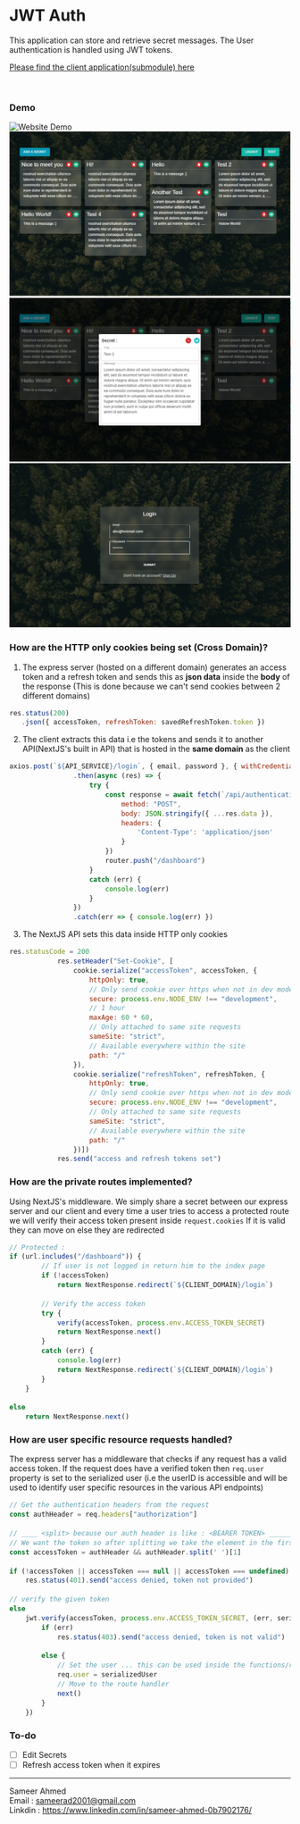 # JWT Auth

This application can store and retrieve secret messages.
The User authentication is handled using JWT tokens. 

[Please find the client application(submodule) here](https://github.com/sameerad2001/JWT_Auth_Client)

<br>

### Demo

<img src = "https://github.com/sameerad2001/JWT_Auth_Server/blob/master/img/jwt.gif" alt = "Website Demo"/>
<img src = "https://github.com/sameerad2001/JWT_Auth_Server/blob/master/img/jwt1.jpg" alt = "Website Demo"/>
<img src = "https://github.com/sameerad2001/JWT_Auth_Server/blob/master/img/jwt2.jpg" alt = "Website Demo"/>
<img src = "https://github.com/sameerad2001/JWT_Auth_Server/blob/master/img/jwt3.jpg" alt = "Website Demo"/>

### How are the HTTP only cookies being set (Cross Domain)?
1. The express server (hosted on a different domain) generates an access token and a refresh token and sends this as **json data** inside the **body** of the response (This is done because we can't send cookies between 2 different domains)
```js
res.status(200)
   .json({ accessToken, refreshToken: savedRefreshToken.token })
```
2. The client extracts this data i.e the tokens and sends it to another API(NextJS's built in API) that is hosted in the **same domain** as the client
```js
axios.post(`${API_SERVICE}/login`, { email, password }, { withCredentials: true })
                .then(async (res) => {
                    try {
                        const response = await fetch(`/api/authentication/set_tokens`, {
                            method: "POST",
                            body: JSON.stringify({ ...res.data }),
                            headers: {
                                'Content-Type': 'application/json'
                            }
                        })
                        router.push("/dashboard")
                    }
                    catch (err) {
                        console.log(err)
                    }
                })
                .catch(err => { console.log(err) })
```
3. The NextJS API sets this data inside HTTP only cookies
```js
res.statusCode = 200
            res.setHeader("Set-Cookie", [
                cookie.serialize("accessToken", accessToken, {
                    httpOnly: true,
                    // Only send cookie over https when not in dev mode
                    secure: process.env.NODE_ENV !== "development",
                    // 1 hour
                    maxAge: 60 * 60,
                    // Only attached to same site requests
                    sameSite: "strict",
                    // Available everywhere within the site
                    path: "/"
                }),
                cookie.serialize("refreshToken", refreshToken, {
                    httpOnly: true,
                    // Only send cookie over https when not in dev mode
                    secure: process.env.NODE_ENV !== "development",
                    // Only attached to same site requests
                    sameSite: "strict",
                    // Available everywhere within the site
                    path: "/"
                })])
            res.send("access and refresh tokens set")
``` 

### How are the private routes implemented?
Using NextJS's middleware. We simply share a secret between our express server and our client and every time a user tries to access a protected route we will verify their access token present inside `request.cookies`
If it is valid they can move on else they are redirected 
```js
// Protected :
if (url.includes("/dashboard")) {
        // If user is not logged in return him to the index page
        if (!accessToken)
            return NextResponse.redirect(`${CLIENT_DOMAIN}/login`)

        // Verify the access token
        try {
            verify(accessToken, process.env.ACCESS_TOKEN_SECRET)
            return NextResponse.next()
        }
        catch (err) {
            console.log(err)
            return NextResponse.redirect(`${CLIENT_DOMAIN}/login`)
        }
    }

else
    return NextResponse.next()
```

### How are user specific resource requests handled?
The express server has a middleware that checks if any request has a valid access token. If the request does have a verified token then `req.user` property is set to the serialized user
(i.e the userID is accessible and will be used to identify user specific resources in the various API endpoints)

```js
// Get the authentication headers from the request
const authHeader = req.headers["authorization"]

// ____ <split> because our auth header is like : <BEARER TOKEN> ___________________________________
// We want the token so after splitting we take the element in the first index
const accessToken = authHeader && authHeader.split(' ')[1]

if (!accessToken || accessToken === null || accessToken === undefined)
    res.status(401).send("access denied, token not provided")

// verify the given token
else
    jwt.verify(accessToken, process.env.ACCESS_TOKEN_SECRET, (err, serializedUser) => {
        if (err)
            res.status(403).send("access denied, token is not valid")

        else {
            // Set the user ... this can be used inside the functions/routes that are protected by this middleware 
            req.user = serializedUser
            // Move to the route handler
            next()
        }
    })
```

### To-do
- [ ] Edit Secrets
- [ ] Refresh access token when it expires

<hr>

Sameer Ahmed <br/>
Email : <sameerad2001@gmail.com> <br/>
Linkdin : <https://www.linkedin.com/in/sameer-ahmed-0b7902176/>